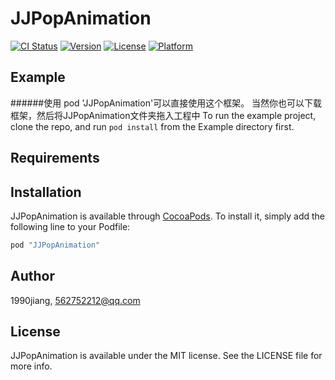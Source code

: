 # JJPopAnimation

[![CI Status](http://img.shields.io/travis/1990jiang/JJPopAnimation.svg?style=flat)](https://travis-ci.org/1990jiang/JJPopAnimation)
[![Version](https://img.shields.io/cocoapods/v/JJPopAnimation.svg?style=flat)](http://cocoapods.org/pods/JJPopAnimation)
[![License](https://img.shields.io/cocoapods/l/JJPopAnimation.svg?style=flat)](http://cocoapods.org/pods/JJPopAnimation)
[![Platform](https://img.shields.io/cocoapods/p/JJPopAnimation.svg?style=flat)](http://cocoapods.org/pods/JJPopAnimation)

## Example
######使用 pod 'JJPopAnimation'可以直接使用这个框架。 当然你也可以下载框架，然后将JJPopAnimation文件夹拖入工程中
To run the example project, clone the repo, and run `pod install` from the Example directory first.

## Requirements

## Installation

JJPopAnimation is available through [CocoaPods](http://cocoapods.org). To install
it, simply add the following line to your Podfile:

```ruby
pod "JJPopAnimation"
```

## Author

1990jiang, 562752212@qq.com

## License

JJPopAnimation is available under the MIT license. See the LICENSE file for more info.
